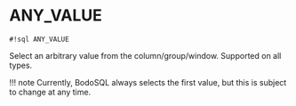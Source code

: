 # ANY_VALUE

`#!sql ANY_VALUE`

Select an arbitrary value from the column/group/window.
Supported on all types.

!!! note
Currently, BodoSQL always selects the first value, but this is subject to change at any time.
